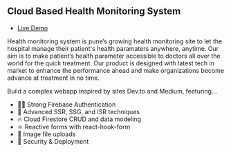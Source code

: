 ## Cloud Based Health Monitoring System

- [Live Demo](https://kumarpandule.github.io/health-monitoring-system.github.io)

Health monitoring system is pune’s growing health monitoring site to let the hospital manage their patient's health paramaters anywhere, anytime. Our aim is to make patient’s health parameter accessible to doctors all over the world for the quick treatment. Our product is designed with latest tech in market to enhance the performance ahead and make organizations become advance at treatment in no time. 

Build a complex webapp inspired by sites Dev.to and Medium, featuring...

- 👨‍🎤 Strong Firebase Authentication
- 🦾 Advanced SSR, SSG, and ISR techniques
- 🔥 Cloud Firestore CRUD and data modeling
- ⚛️ Reactive forms with react-hook-form
- 📂 Image file uploads
- 🚀 Security & Deployment
